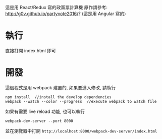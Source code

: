 這是用 React/Redux 寫的政黨票計算機
原作請參考: http://g0v.github.io/partyvote2016/? (這是用 Angular 寫的)

# 執行
直接打開 index.html 即可

# 開發
這個程式是用 webpack 建置的, 如果要進入修改, 請執行
```
npm install  //install the develop dependencies
webpack --watch --color --progress  //execute webpack to watch file
```

如果有需要 live reload 功能, 也可以執行
```
webpack-dev-server --port 8000
```
並在瀏覽器中打開 `http://localhost:8000/webpack-dev-server/index.html`